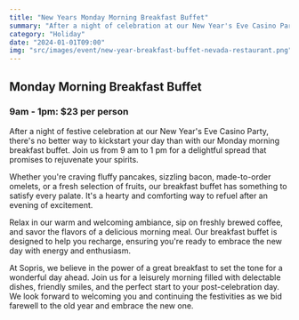 ```yaml
---
title: "New Years Monday Morning Breakfast Buffet"
summary: "After a night of celebration at our New Year's Eve Casino Party, recharge your spirits with our Monday morning breakfast buffet from 9 am to 1 pm. Savor a hearty breakfast spread, perfect for starting your day off right."
category: "Holiday"
date: "2024-01-01T09:00"
img: "src/images/event/new-year-breakfast-buffet-nevada-restaurant.png"
---
```

## **Monday Morning Breakfast Buffet** 
### **9am - 1pm: $23 per person**
After a night of festive celebration at our New Year's Eve Casino Party, there's no better way to kickstart your day than with our Monday morning breakfast buffet. Join us from 9 am to 1 pm for a delightful spread that promises to rejuvenate your spirits.

Whether you're craving fluffy pancakes, sizzling bacon, made-to-order omelets, or a fresh selection of fruits, our breakfast buffet has something to satisfy every palate. It's a hearty and comforting way to refuel after an evening of excitement.

Relax in our warm and welcoming ambiance, sip on freshly brewed coffee, and savor the flavors of a delicious morning meal. Our breakfast buffet is designed to help you recharge, ensuring you're ready to embrace the new day with energy and enthusiasm.

At Sopris, we believe in the power of a great breakfast to set the tone for a wonderful day ahead. Join us for a leisurely morning filled with delectable dishes, friendly smiles, and the perfect start to your post-celebration day. We look forward to welcoming you and continuing the festivities as we bid farewell to the old year and embrace the new one.